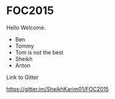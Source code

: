 # FOC2015

Hello
Welcome.

+ Ben
+ Tommy
+ Tom is not the best
+ Sheikh
+ Anton


Link to Gitter

https://gitter.im/SheikhKarim01/FOC2015
